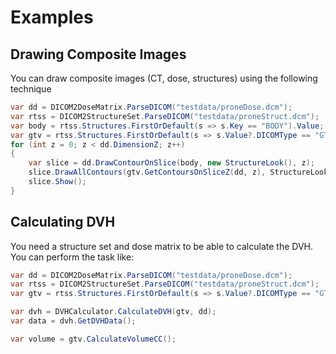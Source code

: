 
# Examples

## Drawing Composite Images
You can draw composite images (CT, dose, structures)
using the following technique

```cs
var dd = DICOM2DoseMatrix.ParseDICOM("testdata/proneDose.dcm");
var rtss = DICOM2StructureSet.ParseDICOM("testdata/proneStruct.dcm");
var body = rtss.Structures.FirstOrDefault(s => s.Key == "BODY").Value;
var gtv = rtss.Structures.FirstOrDefault(s => s.Value?.DICOMType == "GTV").Value;
for (int z = 0; z < dd.DimensionZ; z++)
{
    var slice = dd.DrawContourOnSlice(body, new StructureLook(), z);
    slice.DrawAllContours(gtv.GetContoursOnSliceZ(dd, z), StructureLooks.GTV);
    slice.Show();
}
```

## Calculating DVH 
You need a structure set and dose matrix to be able to calculate the DVH. You can perform the task
like:

```cs
var dd = DICOM2DoseMatrix.ParseDICOM("testdata/proneDose.dcm");
var rtss = DICOM2StructureSet.ParseDICOM("testdata/proneStruct.dcm");
var gtv = rtss.Structures.FirstOrDefault(s => s.Value?.DICOMType == "GTV").Value;

var dvh = DVHCalculator.CalculateDVH(gtv, dd);
var data = dvh.GetDVHData();

var volume = gtv.CalculateVolumeCC();
```
